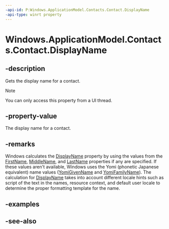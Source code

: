 ```yaml
---
-api-id: P:Windows.ApplicationModel.Contacts.Contact.DisplayName
-api-type: winrt property
---
```


<!-- Property syntax
public string DisplayName { get; }
-->

# Windows.ApplicationModel.Contacts.Contact.DisplayName

## -description
Gets the display name for a contact. 

> [!NOTE]
> You can only access this property from a UI thread.

## -property-value
The display name for a contact.

## -remarks
Windows calculates the [DisplayName](contact_displayname.md) property by using the values from the [FirstName](contact_firstname.md), [MiddleName](contact_middlename.md), and [LastName](contact_lastname.md) properties if any are specified. If these values aren't available, Windows uses the Yomi (phonetic Japanese equivalent) name values ([YomiGivenName](contact_yomigivenname.md) and [YomiFamilyName](contact_yomifamilyname.md)). The calculation for [DisplayName](contact_displayname.md) takes into account different locale hints such as script of the text in the names, resource context, and default user locale to determine the proper formatting template for the name.

## -examples

## -see-also
